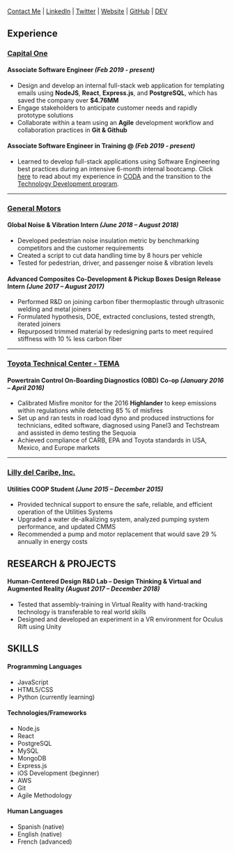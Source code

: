 #
[Contact Me](mailto:leiracodes@gmail.com) | [LinkedIn](https://www.linkedin.com/in/leirasanchez/) | [Twitter](https://twitter.com/MechEngSanchez) | [Website](http://leirasanchez.com) | [GitHub](https://github.com/leira-sanchez/) | [DEV](https://dev.to/leirasanchez)

## Experience

### [Capital One](http://capitalone.com)
#### Associate Software Engineer *(Feb 2019 - present)*

- Design and develop an internal full-stack web application for templating emails using **NodeJS**, **React**, **Express.js**, and **PostgreSQL**, which has saved the company over **$4.76MM**
- Engage stakeholders to anticipate customer needs and rapidly prototype solutions
- Collaborate within a team using an **Agile** development workflow and collaboration practices in **Git & Github**


#### Associate Software Engineer in Training @ _(Feb 2019 - present)_

- Learned to develop full-stack applications using Software Engineering best practices during an intensive 6-month internal bootcamp. Click [here](https://www.capitalone.com/tech/culture/my-journey-through-capital-one-developer-academy/) to read about my experience in [CODA](https://campus.capitalone.com/coda-program/) and the transition to the [Technology Development program](https://campus.capitalone.com/technology-program). 

______
### [General Motors](https://www.gm.com/)
#### Global Noise & Vibration Intern  _(June 2018 – August 2018)_

- Developed pedestrian noise insulation metric by benchmarking competitors and the customer requirements 
- Created a script to cut data handling time by 8 hours per vehicle
- Tested for pedestrian, driver, and passenger noise & vibration levels

#### Advanced Composites Co-Development & Pickup Boxes Design Release Intern _(June 2017 – August 2017)_
- Performed R&D on joining carbon fiber thermoplastic through ultrasonic welding and metal joiners
- Formulated hypothesis, DOE, extracted conclusions, tested strength, iterated joiners
- Repurposed trimmed material by redesigning parts to meet required stiffness with 10 % less carbon fiber

_____
### [Toyota Technical Center - TEMA](https://pressroom.toyota.com/toyota-motor-engineering-manufacturing-north-america-inc-tema-fact-sheet/)
#### Powertrain Control On-Boarding Diagnostics (OBD) Co-op _(January 2016 – April 2016)_ 
- Calibrated Misfire monitor for the 2016 **Highlander** to keep emissions within regulations while detecting 85 % of misfires
- Set up and ran tests in road load dyno and produced instructions for technicians, edited software, diagnosed using
Panel3 and Techstream and assisted in demo testing the Sequoia
- Achieved compliance of CARB, EPA and Toyota standards in USA, Mexico, and Europe markets

______
### [Lilly del Caribe, Inc.](https://www.lilly.com/)
#### Utilities COOP Student _(June 2015 – December 2015)_
- Provided technical support to ensure the safe, reliable, and efficient operation of the Utilities Systems 
- Upgraded a water de-alkalizing system, analyzed pumping system performance, and updated CMMS
- Recommended a pump and motor replacement that would save 29 % annually in energy costs

## RESEARCH & PROJECTS
#### Human-Centered Design R&D Lab – Design Thinking & Virtual and Augmented Reality _(August 2017 – December 2018)_
- Tested that assembly-training in Virtual Reality with hand-tracking technology is transferable to real world skills
- Designed and developed an experiment in a VR environment for Oculus Rift using Unity

## SKILLS
#### Programming Languages
 - JavaScript 
 - HTML5/CSS 
 - Python (currently learning)

#### Technologies/Frameworks
- Node.js
- React
- PostgreSQL
- MySQL
- MongoDB
- Express.js
- iOS Development (beginner)
- AWS
-  Git
- Agile Methodology

#### Human Languages 
- Spanish (native)
- English (native)
- French (advanced)